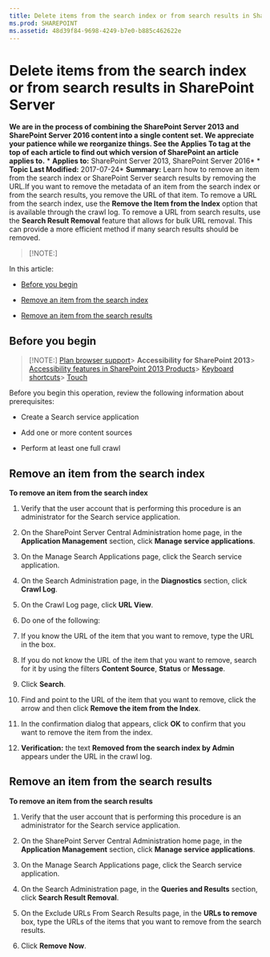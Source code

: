 ```yaml
---
title: Delete items from the search index or from search results in SharePoint Server
ms.prod: SHAREPOINT
ms.assetid: 48d39f84-9698-4249-b7e0-b885c462622e
---
```



# Delete items from the search index or from search results in SharePoint Server
 **We are in the process of combining the SharePoint Server 2013 and SharePoint Server 2016 content into a single content set. We appreciate your patience while we reorganize things. See the Applies To tag at the top of each article to find out which version of SharePoint an article applies to.** * **Applies to:** SharePoint Server 2013, SharePoint Server 2016*  * **Topic Last Modified:** 2017-07-24* **Summary:** Learn how to remove an item from the search index or SharePoint Server search results by removing the URL.If you want to remove the metadata of an item from the search index or from the search results, you remove the URL of that item. To remove a URL from the search index, use the **Remove the Item from the Index** option that is available through the crawl log. To remove a URL from search results, use the **Search Result Removal** feature that allows for bulk URL removal. This can provide a more efficient method if many search results should be removed.
> [!NOTE:]

  
    
    

In this article:
-  [Before you begin](#begin)
    
  
-  [Remove an item from the search index](#proc1)
    
  
-  [Remove an item from the search results](#proc2)
    
  

## Before you begin
<a name="begin"> </a>


> [!NOTE:]
>  [Plan browser support](https://go.microsoft.com/fwlink/p/?LinkId=246502)> **Accessibility for SharePoint 2013**>  [Accessibility features in SharePoint 2013 Products](https://go.microsoft.com/fwlink/p/?LinkId=246501)>  [Keyboard shortcuts](https://go.microsoft.com/fwlink/p/?LinkID=246504)>  [Touch](https://go.microsoft.com/fwlink/p/?LinkId=246506)
  
    
    

Before you begin this operation, review the following information about prerequisites:
- Create a Search service application
    
  
- Add one or more content sources
    
  
- Perform at least one full crawl
    
  

## Remove an item from the search index
<a name="proc1"> </a>

 **To remove an item from the search index**
1. Verify that the user account that is performing this procedure is an administrator for the Search service application.
    
  
2. On the SharePoint Server Central Administration home page, in the **Application Management** section, click **Manage service applications**.
    
  
3. On the Manage Search Applications page, click the Search service application. 
    
  
4. On the Search Administration page, in the **Diagnostics** section, click **Crawl Log**.
    
  
5. On the Crawl Log page, click **URL View**.
    
  
6. Do one of the following: 
    
1. If you know the URL of the item that you want to remove, type the URL in the box.
    
  
2. If you do not know the URL of the item that you want to remove, search for it by using the filters **Content Source**, **Status** or **Message**.
    
  
7. Click **Search**.
    
  
8. Find and point to the URL of the item that you want to remove, click the arrow and then click **Remove the item from the Index**.
    
  
9. In the confirmation dialog that appears, click **OK** to confirm that you want to remove the item from the index.
    
  
10. **Verification:** the text **Removed from the search index by Admin** appears under the URL in the crawl log.
    
  

## Remove an item from the search results
<a name="proc2"> </a>

 **To remove an item from the search results**
1. Verify that the user account that is performing this procedure is an administrator for the Search service application.
    
  
2. On the SharePoint Server Central Administration home page, in the **Application Management** section, click **Manage service applications**.
    
  
3. On the Manage Search Applications page, click the Search service application. 
    
  
4. On the Search Administration page, in the **Queries and Results** section, click **Search Result Removal**.
    
  
5. On the Exclude URLs From Search Results page, in the **URLs to remove** box, type the URLs of the items that you want to remove from the search results.
    
  
6. Click **Remove Now**.
    
  

